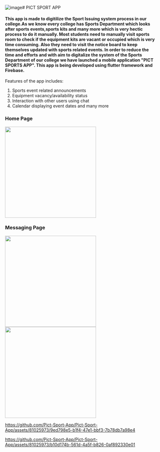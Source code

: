 ![image](https://github.com/Pict-Sport-App/Pict-Sport-App/assets/81025973/aeaadcd0-883f-4492-a4e2-44c22c8a2064)# PICT SPORT APP

#### This app is made to digitilize the Sport Issuing system process in our college.As we know every college has Sports Department which looks after sports events,sports kits and many more which is very hectic process to do it manually. Most students need to manually visit sports room to check if the equipment kits are vacant or occupied which is very time consuming. Also they need to visit the notice board to keep themselves updated with sports related events. In order to reduce the time and efforts and with aim to digitalize the system of the Sports Department of our college we have launched a mobile application "PICT SPORTS APP". This app is being developed using flutter framework and Firebase. 

Features of the app includes:
1) Sports event related announcements
2) Equipment vacancy/availability status
3) Interaction with other users using chat 
4) Calendar displaying event dates and many more


### Home Page 

<img src="https://user-images.githubusercontent.com/81025973/264331995-43ef8076-c078-4ab3-b46c-959569f9d760.jpg" width=300 heigth=150>

### Messaging Page

<img src="https://user-images.githubusercontent.com/81025973/264333013-07338abe-c803-4ab5-a466-d703412f5042.jpg" width=300 heigth=150>
<img src="https://user-images.githubusercontent.com/81025973/264333334-2db7f342-1769-417b-9db2-cde391d1ee04.jpg" width=300 heigth=150>


https://github.com/Pict-Sport-App/Pict-Sport-App/assets/81025973/9ed798e5-b1f4-47e1-bbf3-7b78db7a98e4

https://github.com/Pict-Sport-App/Pict-Sport-App/assets/81025973/b10d174b-561d-4a5f-b826-0af892330e01






